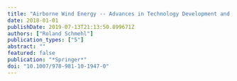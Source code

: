 ```yaml
---
title: "Airborne Wind Energy -- Advances in Technology Development and Research"
date: 2018-01-01
publishDate: 2019-07-13T21:13:50.899671Z
authors: ["Roland Schmehl"]
publication_types: ["5"]
abstract: ""
featured: false
publication: "*Springer*"
doi: "10.1007/978-981-10-1947-0"
---
```


